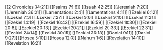 [[2 Chronicles 34:21]]
[[Psalms 79:6]]
[[Isaiah 42:25]]
[[Jeremiah 7:20]]
[[Jeremiah 36:31]]
[[Lamentations 2:4]]
[[Lamentations 4:11]]
[[Ezekiel 6:12]]
[[Ezekiel 7:3]]
[[Ezekiel 7:27]]
[[Ezekiel 9:8]]
[[Ezekiel 9:10]]
[[Ezekiel 11:21]]
[[Ezekiel 14:19]]
[[Ezekiel 16:43]]
[[Ezekiel 16:59]]
[[Ezekiel 18:30]]
[[Ezekiel 20:8]]
[[Ezekiel 20:13]]
[[Ezekiel 20:21]]
[[Ezekiel 20:33]]
[[Ezekiel 22:31]]
[[Ezekiel 24:14]]
[[Ezekiel 30:15]]
[[Ezekiel 36:18]]
[[Daniel 9:11]]
[[Daniel 9:27]]
[[Hosea 5:10]]
[[Hosea 12:3]]
[[Nahum 1:6]]
[[Revelation 14:10]]
[[Revelation 16:2]]

